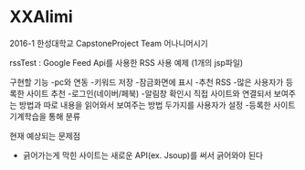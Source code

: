 # XXAlimi
2016-1 한성대학교 CapstoneProject
Team 어나니머시기

rssTest : Google Feed Api를 사용한 RSS 사용 예제 (1개의 jsp파일)

구현할 기능
-pc와 연동
-키워드 저장
-잠금화면에 표시
-추천 RSS
-많은 사용자가 등록한 사이트 추천
-로그인(네이버/페북)
-알림창 확인시 직접 사이트와 연결되서 보여주는 방법과 따로 내용을 읽어와서 보여주는 방법 두가지를 사용자가 설정
-등록한 사이트 기계학습을 통해 분류

현재 예상되는 문제점
- 긁어가는게 막힌 사이트는 새로운 API(ex. Jsoup)를 써서 긁어와야 된다 
